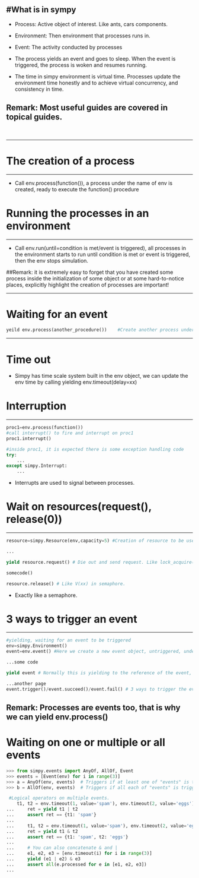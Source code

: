 #What is in sympy
---
*  Process: Active object of interest. Like ants, cars components.

*  Environment: Then environment that processes runs in.

*  Event: The activity conducted by processes

*  The process yields an event and goes to sleep. When the event is triggered, the process is woken and resumes running.

*  The time in simpy environment is virtual time. Processes update the environment time honestly and to achieve virtual concurrency, and consistency in time.

  ## Remark: Most useful guides are covered in topical guides.

  ​

  ---

  # The creation of a process

  ---

  * Call env.process(function()), a process under the name of env is created, ready to execute the function() procedure

  # Running the processes in an environment

  ---

  * Call env.run(until=condition is met/event is triggered), all processes in the environment starts to run until condition is met or event is triggered, then the env stops simulation.

  ##Remark: it is extremely easy to forget that you have created some process inside the initialization of some object or at some hard-to-notice places, explicitly highlight the creation of processes are important!

  ---

  #	Waiting for  an event

  ```python
  yeild env.process(another_procedure())	#Create another process under env, who is ready to execute another_procedure(). Then call yield and give out the cpu time to others. Wakeup when the new process yields.
  ```

  ---

  # Time out

  * Simpy has time scale system built in the env object, we can update the env time by calling yielding env.timeout(delay=xx)

  # Interruption

  ---

  ```python
  proc1=env.process(function())
  #call interrupt() to fire and interrupt on proc1
  proc1.interrupt()
  ```

  ```python
  #inside proc1, it is expected there is some exception handling code
  try:
      ...
  except simpy.Interrupt:
      ...
  ```

  * Interrupts are used to signal between processes.

  # Wait on resources(request(), release(0))

  ---

  ```python
  resource=simpy.Resource(env,capacity=5) #Creation of resource to be used in env, with capacity 5.

  ...

  yield resource.request() # Die out and send request. Like lock_acquire(). Or P(xx) in semaphore.

  somecode()

  resource.release() # Like V(xx) in semaphore.
  ```

  * Exactly like a semaphore.

  # 3 ways to trigger an event

  ---

  ```python
  #yielding, waiting for an event to be triggered
  env=simpy.Environment()
  event=env.event() #Here we create a new event object, untriggered, under env.

  ...some code

  yield event # Normally this is yielding to the reference of the event, the event can be shared among mutiple processes. The yield is not going to wake up  until event is triggered.

  ...another page
  event.trigger()/event.succeed()/event.fail() # 3 ways to trigger the events globally, wakes up every one sleeping on this event. And the event expired in the env, normally needs to be reset.
  ```

  ## Remark: Processes are events too, that is why we can yield env.process()

  # Waiting on one or multiple or all events

  ```python
  >>> from simpy.events import AnyOf, AllOf, Event
  >>> events = [Event(env) for i in range(3)]
  >>> a = AnyOf(env, events)  # Triggers if at least one of "events" is triggered.
  >>> b = AllOf(env, events)  # Triggers if all each of "events" is triggered.
  ```

  ```python
   #Logical operators on multiple events.
      t1, t2 = env.timeout(1, value='spam'), env.timeout(2, value='eggs')
  ...     ret = yield t1 | t2
  ...     assert ret == {t1: 'spam'}
  ...
  ...     t1, t2 = env.timeout(1, value='spam'), env.timeout(2, value='eggs')
  ...     ret = yield t1 & t2
  ...     assert ret == {t1: 'spam', t2: 'eggs'}
  ...
  ...     # You can also concatenate & and |
  ...     e1, e2, e3 = [env.timeout(i) for i in range(3)]
  ...     yield (e1 | e2) & e3
  ...     assert all(e.processed for e in [e1, e2, e3])
  ...
  ```

  ​
